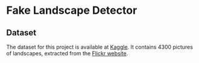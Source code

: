 # Fake Landscape Detector

## Dataset

The dataset for this project is available at [Kaggle](https://www.kaggle.com/datasets/arnaud58/landscape-pictures/). It contains 4300 pictures of landscapes, extracted from the [Flickr website](https://www.flickr.com/).

